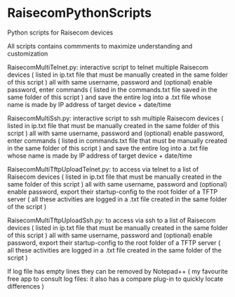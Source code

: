 # RaisecomPythonScripts
Python scripts for Raisecom devices

All scripts contains commments to maximize understanding and customization

RaisecomMultiTelnet.py: interactive script to telnet multiple Raisecom devices ( listed in ip.txt file that must be manually created in the same folder of this script ) all with same username, password and (optional) enable password, enter commands ( listed in the commands.txt file saved in the same folder of this script ) and save the entire log into a .txt file whose name is made by IP address of target device + date/time

RaisecomMultiSsh.py: interactive script to ssh multiple Raisecom devices ( listed in ip.txt file that must be manually created in the same folder of this script ) all with same username, password and (optional) enable password, enter commands ( listed in commands.txt file that must be manually created in the same folder of this script ) and save the entire log into a .txt file whose name is made by IP address of target device + date/time

RaisecomMultiTftpUploadTelnet.py: to access via telnet to a list of Raisecom devices ( listed in ip.txt file that must be manually created in the same folder of this script ) all with same username, password and (optional) enable password, export their startup-config to the root folder of a TFTP server ( all these activities are logged in a .txt file created in the same folder of the script )

RaisecomMultiTftpUploadSsh.py: to access via ssh to a list of Raisecom devices ( listed in ip.txt file that must be manually created in the same folder of this script ) all with same username, password and (optional) enable password, export their startup-config to the root folder of a TFTP server ( all these activities are logged in a .txt file created in the same folder of the script )

If log file has empty lines they can be removed by Notepad++ ( my favourite free app to consult log files: it also has a compare plug-in to quickly locate differences )
